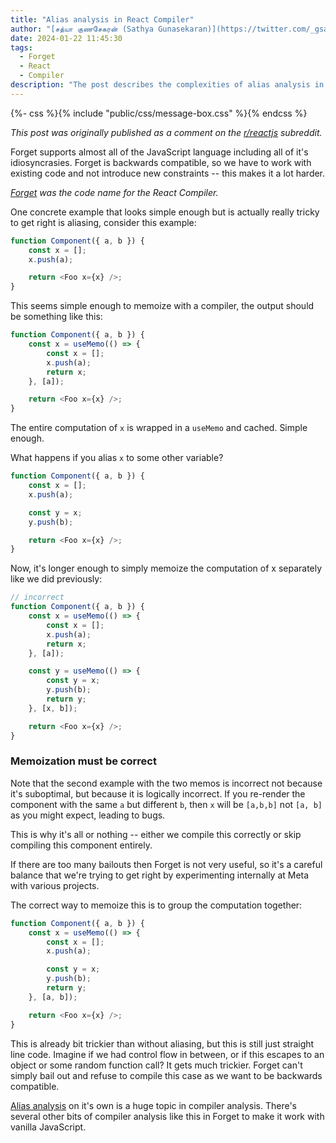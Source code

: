 ```yaml
---
title: "Alias analysis in React Compiler"
author: "[சத்யா குணசேகரன் (Sathya Gunasekaran)](https://twitter.com/_gsathya)"
date: 2024-01-22 11:45:30
tags:
  - Forget
  - React
  - Compiler
description: "The post describes the complexities of alias analysis in the React Compiler"
---
```


{%- css %}{% include "public/css/message-box.css" %}{% endcss %}

<div class="message-box">
	<p><em>This post was originally published as a comment on the <a href="https://www.reddit.com/r/reactjs/">r/reactjs</a> subreddit.</em></p>
</div>

Forget supports almost all of the JavaScript language including all of it's idiosyncrasies. Forget is backwards compatible, so we have to work with existing code and not introduce new constraints -- this makes it a lot harder.

<div class="message-box">
	<p><em><a href="https://react.dev/blog/2023/03/22/react-labs-what-we-have-been-working-on-march-2023#react-optimizing-compiler">Forget</a> was the code name for the React Compiler.</em></p>
</div>

One concrete example that looks simple enough but is actually really tricky to get right is aliasing, consider this example:

```js
function Component({ a, b }) {
	const x = [];
	x.push(a);

	return <Foo x={x} />;
}
```

This seems simple enough to memoize with a compiler, the output should be something like this:

```js
function Component({ a, b }) {
	const x = useMemo(() => {
		const x = [];
		x.push(a);
		return x;
	}, [a]);

	return <Foo x={x} />;
}
```

The entire computation of `x` is wrapped in a `useMemo` and cached. Simple enough.

What happens if you alias `x` to some other variable?

```js
function Component({ a, b }) {
	const x = [];
	x.push(a);

	const y = x;
	y.push(b);

	return <Foo x={x} />;
}
```

Now, it's longer enough to simply memoize the computation of x separately like we did previously:

```js
// incorrect
function Component({ a, b }) {
	const x = useMemo(() => {
		const x = [];
		x.push(a);
		return x;
	}, [a]);

	const y = useMemo(() => {
		const y = x;
		y.push(b);
		return y;
	}, [x, b]);

	return <Foo x={x} />;
}
```

### Memoization must be correct

Note that the second example with the two memos is incorrect not because it's
suboptimal, but because it is logically incorrect. If you re-render the component with the same `a` but different `b`, then `x` will be `[a,b,b]` not `[a, b]` as you might expect, leading to bugs.

This is why it's all or nothing -- either we compile this correctly or skip compiling this component entirely.

If there are too many bailouts then Forget is not very useful, so it's a careful balance that we're trying to get right by experimenting internally at Meta with various projects.

The correct way to memoize this is to group the computation together:

```js
function Component({ a, b }) {
	const x = useMemo(() => {
		const x = [];
		x.push(a);

		const y = x;
		y.push(b);
		return y;
	}, [a, b]);

	return <Foo x={x} />;
}
```

This is already bit trickier than without aliasing, but this is still just straight line code. Imagine if we had control flow in between, or if this escapes to an object or some random function call? It gets much trickier. Forget can't simply bail out and refuse to compile this case as we want to be backwards compatible.

[Alias analysis](https://en.wikipedia.org/wiki/Alias_analysis) on it's own is a
huge topic in compiler analysis. There's several other bits of compiler analysis
like this in Forget to make it work with vanilla JavaScript.
